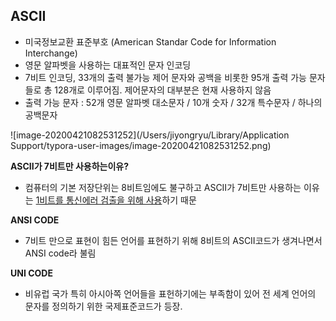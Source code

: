 ## ASCII



* 미국정보교환 표준부호 (American Standar Code for Information Interchange)
* 영문 알파벳을 사용하는 대표적인 문자 인코딩
* 7비트 인코딩, 33개의 출력 불가능 제어 문자와 공백을 비롯한 95개 출력 가능 문자들로 총 128개로 이루어짐. 제어문자의 대부분은 현재 사용하지 않음
* 출력 가능 문자 : 52개 영문 알파벳 대소문자 / 10개 숫자 / 32개 특수문자 / 하나의 공백문자

![image-20200421082531252](/Users/jiyongryu/Library/Application Support/typora-user-images/image-20200421082531252.png)

**ASCII가 7비트만 사용하는이유?**

- 컴퓨터의 기본 저장단위는 8비트임에도 불구하고 ASCII가 7비트만 사용하는 이유는 <u>1비트를 통신에러 검출을 위해 사용</u>하기 때문



**ANSI CODE**

- 7비트 만으로 표현이 힘든 언어를 표현하기 위해 8비트의 ASCII코드가 생겨나면서  ANSI code라 불림

**UNI CODE**

- 비유럽 국가 특히 아시아쪽 언어들을 표헌하기에는 부족함이 있어 전 세계 언어의 문자를 정의하기 위한 국제표준코드가 등장.